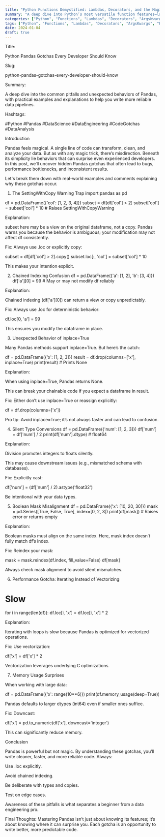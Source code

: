 ```yaml
---
title: "Python Functions Demystified: Lambdas, Decorators, and the Magic of *args / **kwargs"
summary: "A deep dive into Python’s most versatile function features—lambdas, decorators, and flexible arguments—explained with practical examples and commentary."
categories: ["Python", "Functions", "Lambdas", "Decorators", "ArgsKwargs", "Programming", "SoftwareEngineering", "CodingTips"]
tags: ["Python", "Functions", "Lambdas", "Decorators", "ArgsKwargs", "Programming", "SoftwareEngineering", "CodingTips"]
date: 2024-01-04
draft: true
---
```

Title:

Python Pandas Gotchas Every Developer Should Know

Slug:

python-pandas-gotchas-every-developer-should-know

Summary:

A deep dive into the common pitfalls and unexpected behaviors of Pandas, with practical examples and explanations to help you write more reliable data pipelines.

Hashtags:

#Python #Pandas #DataScience #DataEngineering #CodeGotchas #DataAnalysis

Introduction

Pandas feels magical. A single line of code can transform, clean, and analyze your data. But as with any magic trick, there’s misdirection. Beneath its simplicity lie behaviors that can surprise even experienced developers. In this post, we’ll uncover hidden Pandas gotchas that often lead to bugs, performance bottlenecks, and inconsistent results.

Let's break them down with real-world examples and comments explaining why these gotchas occur.

1. The SettingWithCopy Warning Trap
import pandas as pd

df = pd.DataFrame({'col': [1, 2, 3, 4]})
subset = df[df['col'] > 2]
subset['col'] = subset['col'] * 10  # Raises SettingWithCopyWarning


Explanation:

subset here may be a view on the original dataframe, not a copy. Pandas warns you because the behavior is ambiguous; your modification may not affect df consistently.

Fix: Always use .loc or explicitly copy:

subset = df[df['col'] > 2].copy()
subset.loc[:, 'col'] = subset['col'] * 10


This makes your intention explicit.

2. Chained Indexing Confusion
df = pd.DataFrame({'a': [1, 2], 'b': [3, 4]})
df['a'][0] = 99  # May or may not modify df reliably


Explanation:

Chained indexing (df['a'][0]) can return a view or copy unpredictably.

Fix: Always use .loc for deterministic behavior:

df.loc[0, 'a'] = 99


This ensures you modify the dataframe in place.

3. Unexpected Behavior of inplace=True

Many Pandas methods support inplace=True. But here’s the catch:

df = pd.DataFrame({'x': [1, 2, 3]})
result = df.drop(columns=['x'], inplace=True)
print(result)  # Prints None


Explanation:

When using inplace=True, Pandas returns None.

This can break your chainable code if you expect a dataframe in result.

Fix: Either don’t use inplace=True or reassign explicitly:

df = df.drop(columns=['x'])


Pro tip: Avoid inplace=True; it’s not always faster and can lead to confusion.

4. Silent Type Conversions
df = pd.DataFrame({'num': [1, 2, 3]})
df['num'] = df['num'] / 2
print(df['num'].dtype)  # float64


Explanation:

Division promotes integers to floats silently.

This may cause downstream issues (e.g., mismatched schema with databases).

Fix: Explicitly cast:

df['num'] = (df['num'] / 2).astype('float32')


Be intentional with your data types.

5. Boolean Mask Misalignment
df = pd.DataFrame({'x': [10, 20, 30]})
mask = pd.Series([True, False, True], index=[0, 2, 3])
print(df[mask])  # Raises error or returns empty


Explanation:

Boolean masks must align on the same index. Here, mask index doesn’t fully match df’s index.

Fix: Reindex your mask:

mask = mask.reindex(df.index, fill_value=False)
df[mask]


Always check mask alignment to avoid silent mismatches.

6. Performance Gotcha: Iterating Instead of Vectorizing
# Slow
for i in range(len(df)):
    df.loc[i, 'x'] = df.loc[i, 'x'] * 2


Explanation:

Iterating with loops is slow because Pandas is optimized for vectorized operations.

Fix: Use vectorization:

df['x'] = df['x'] * 2


Vectorization leverages underlying C optimizations.

7. Memory Usage Surprises

When working with large data:

df = pd.DataFrame({'x': range(10**6)})
print(df.memory_usage(deep=True))


Pandas defaults to larger dtypes (int64) even if smaller ones suffice.

Fix: Downcast:

df['x'] = pd.to_numeric(df['x'], downcast='integer')


This can significantly reduce memory.

Conclusion

Pandas is powerful but not magic. By understanding these gotchas, you’ll write cleaner, faster, and more reliable code. Always:

Use .loc explicitly.

Avoid chained indexing.

Be deliberate with types and copies.

Test on edge cases.

Awareness of these pitfalls is what separates a beginner from a data engineering pro.

Final Thoughts:
Mastering Pandas isn’t just about knowing its features; it’s about knowing where it can surprise you. Each gotcha is an opportunity to write better, more predictable code.